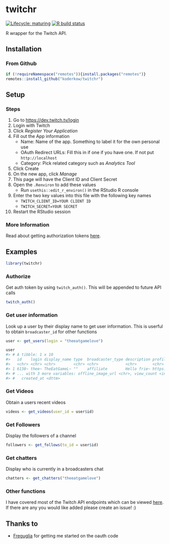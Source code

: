 
<!-- README.md is generated from README.Rmd. Please edit that file -->

# twitchr

<!-- badges: start -->

[![Lifecycle:
maturing](https://img.shields.io/badge/lifecycle-maturing-blue.svg)](https://www.tidyverse.org/lifecycle/#maturing)
[![R build
status](https://github.com/KoderKow/twitchr/workflows/R-CMD-check/badge.svg)](https://github.com/KoderKow/twitchr/actions)
<!-- badges: end -->

R wrapper for the Twitch API.

## Installation

### From Github

``` r
if (!requireNamespace("remotes")){install.packages("remotes")}
remotes::install_github("koderkow/twitchr")
```

## Setup

### Steps

1.  Go to <https://dev.twitch.tv/login>
2.  Login with Twitch
3.  Click *Register Your Application*
4.  Fill out the App information
    -   Name: Name of the app. Something to label it for the own
        personal use
    -   OAuth Redirect URLs: Fill this in if one if you have one. If not
        put `http://localhost`
    -   Category: Pick related category such as *Analytics Tool*
5.  Click Create
6.  On the new app, click *Manage*
7.  This page will have the Client ID and Client Secret
8.  Open the `.Renviron` to add these values
    -   Run `usethis::edit_r_environ()` in the RStudio R console
9.  Enter the two key values into this file with the following key names
    -   `TWITCH_CLIENT_ID=YOUR CLIENT ID`
    -   `TWITCH_SECRET=YOUR SECRET`
10. Restart the RStudio session

### More Information

Read about getting authorization tokens
[here](https://dev.twitch.tv/docs/authentication).

## Examples

``` r
library(twitchr)
```

### Authorize

Get auth token by using `twitch_auth()`. This will be appended to future
API calls

``` r
twitch_auth()
```

### Get user information

Look up a user by their display name to get user information. This is
userful to obtain `broadcaster_id` for other functions

``` r
user <- get_users(login = "theeatgamelove")

user
#> # A tibble: 1 x 10
#>   id    login display_name type  broadcaster_type description profile_image_u~
#>   <chr> <chr> <chr>        <chr> <chr>            <chr>       <chr>           
#> 1 6138~ thee~ TheEatGameL~ ""    affiliate        Hello frie~ https://static-~
#> # ... with 3 more variables: offline_image_url <chr>, view_count <int>,
#> #   created_at <dttm>
```

### Get Videos

Obtain a users recent videos

``` r
videos <- get_videos(user_id = user$id)
```

### Get Followers

Display the followers of a channel

``` r
followers <- get_follows(to_id = user$id)
```

### Get chatters

Display who is currently in a broadcasters chat

``` r
chatters <- get_chatters("theeatgamelove")
```

### Other functions

I have covered most of the Twitch API endpoints which can be viewed
[here](https://koderkow.github.io/twitchr/reference/index.html). If
there are any you would like added please create an issue! :)

## Thanks to

-   [Freguglia](https://github.com/Freguglia/rTwitchAPI) for getting me
    started on the oauth code
